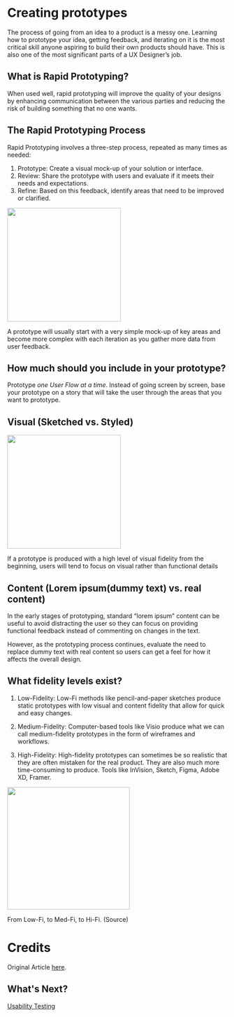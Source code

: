 # Creating prototypes

The process of going from an idea to a product is a messy one. Learning how to prototype your idea, getting feedback, and iterating on it is the most critical skill anyone aspiring to build their own products should have. This is also one of the most significant parts of a UX Designer’s job.


## What is Rapid Prototyping?

When used well, rapid prototyping will improve the quality of your designs by enhancing communication between the various parties and reducing the risk of building something that no one wants.

## The Rapid Prototyping Process
Rapid Prototyping involves a three-step process, repeated as many times as needed:

1. Prototype: Create a visual mock-up of your solution or interface.
2. Review: Share the prototype with users and evaluate if it meets their needs and expectations.
3. Refine: Based on this feedback, identify areas that need to be improved or clarified.

<img src = "https://cdn-images-1.medium.com/max/1000/1*vg-vKo3Z7SHIR-tD2C9brw.png" width="260">

A prototype will usually start with a very simple mock-up of key areas and become more complex with each iteration as you gather more data from user feedback.

## How much should you include in your prototype?

Prototype *one User Flow at a time*. Instead of going screen by screen, base your prototype on a story that will take the user through the areas that you want to prototype. 

## Visual (Sketched vs. Styled)

<img src="https://cdn-images-1.medium.com/max/1000/1*xphKRum4oHgEDVFOgKKSkQ.png" width="260">

If a prototype is produced with a high level of visual fidelity from the beginning, users will tend to focus on visual rather than functional details

## Content (Lorem ipsum(dummy text) vs. real content)
In the early stages of prototyping, standard “lorem ipsum” content can be useful to avoid distracting the user so they can focus on providing functional feedback instead of commenting on changes in the text.

However, as the prototyping process continues, evaluate the need to replace dummy text with real content so users can get a feel for how it affects the overall design.

## What fidelity levels exist?
1. Low-Fidelity: Low-Fi methods like pencil-and-paper sketches produce static prototypes with low visual and content fidelity that allow for quick and easy changes. 

2. Medium-Fidelity: Computer-based tools like Visio produce what we can call medium-fidelity prototypes in the form of wireframes and workflows.

3. High-Fidelity: High-fidelity prototypes can sometimes be so realistic that they are often mistaken for the real product. They are also much more time-consuming to produce. Tools like InVision, Sketch, Figma, Adobe XD, Framer.

<img src = "https://cdn-images-1.medium.com/max/1000/1*NJ8zAAsl3WdZ3Nm1Tb9Jmg.jpeg" width="280">

From Low-Fi, to Med-Fi, to Hi-Fi. (Source)

# Credits 

Original Article [here](https://medium.freecodecamp.org/a-beginners-guide-to-rapid-prototyping-71e8722c17df).

## What's Next?

[Usability Testing](ux-usability-testing.md)
